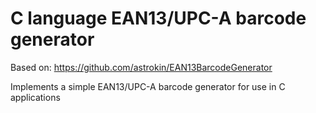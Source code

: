 # C language EAN13/UPC-A barcode generator

Based on: https://github.com/astrokin/EAN13BarcodeGenerator

Implements a simple EAN13/UPC-A barcode generator for use in C applications
